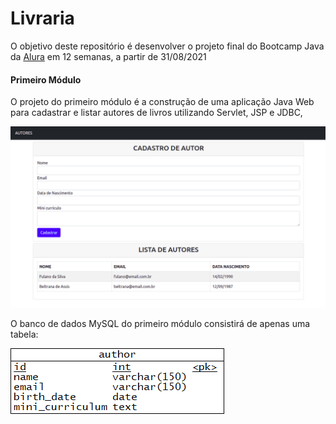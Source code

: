# Livraria

O objetivo deste repositório é desenvolver o projeto final do Bootcamp Java da [Alura](https://www.alura.com.br/bootcamp/back-end-java/matriculas-abertas) em 12 semanas, a partir de 31/08/2021

#### Primeiro Módulo

O projeto do primeiro módulo é a construção de uma aplicação Java Web para cadastrar e listar autores de livros utilizando Servlet, JSP e JDBC,

![](./src/main/webapp/img/tela_cadastro_autores.png)

O banco de dados MySQL do primeiro módulo consistirá de apenas uma tabela:

![](./src/main/webapp/img/210902-bookstore_erd.png)